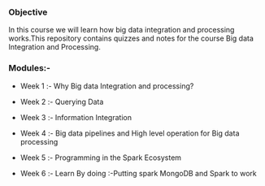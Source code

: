 ### Objective 
In this course we will learn how big data integration and processing works.This repository contains quizzes and notes for the course Big data Integration and Processing.

### Modules:-

- Week 1 :- Why Big data Integration and processing? 

- Week 2 :- Querying Data

- Week 3 :- Information Integration 

- Week 4 :- Big data pipelines and High level operation for Big data processing 

- Week 5 :- Programming in the Spark Ecosystem 

- Week 6 :- Learn By doing :-Putting spark MongoDB and Spark to work
